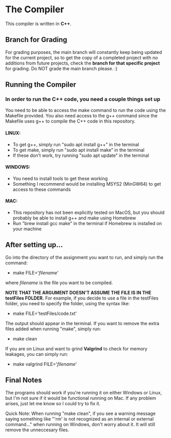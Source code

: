 # The Compiler
This compiler is written in **C++**. 

## Branch for Grading
For grading purposes, the main branch will constantly keep being updated for the current project, so to get the copy of a completed project with no additions from future projects, check the **branch for that specific project** for grading. Do NOT grade the main branch please. :) 

## Running the Compiler
### In order to run the C++ code, you need a couple things set up
You need to be able to access the make command to run the code using the Makefile provided.
You also need access to the g++ command since the Makefile uses g++ to compile the C++ code in this repository.

#### LINUX:
  - To get g++, simply run "sudo apt install g++" in the terminal
  - To get make, simply run "sudo apt install make" in the terminal
  - If these don't work, try running "sudo apt update" in the terminal

#### WINDOWS:
  - You need to install tools to get these working
  - Something I recommend would be installing MSYS2 (MinGW64) to get access to these commands

#### MAC:
  - This repository has not been explicitly tested on MacOS, but you should probably be able to install g++ and make using Homebrew
  - Run "brew install gcc make" in the terminal if Homebrew is installed on your machine

## After setting up...
  
Go into the directory of the assignment you want to run, and simply run the command:
  - make FILE='*filename*'

where *filename* is the file you want to be compiled. 

**NOTE THAT THE ARGUMENT DOESN'T ASSUME THE FILE IS IN THE testFiles FOLDER.** For example, if you decide to use a file in the testFiles folder, you need to specify the folder, using the syntax like: 
  - make FILE='testFiles/code.txt'
    
The output should appear in the terminal. 
If you want to remove the extra files added when running "make", simply run:
  - make clean

If you are on Linux and want to grind **Valgrind** to check for memory leakages, you can simply run:
  - make valgrind FILE='*filename*'

## Final Notes
The programs should work if you're running it on either Windows or Linux, but I'm not sure if it would be functional running on Mac.
If any problem arises, just let me know so I could try to fix it.

Quick Note: When running "make clean", if you see a warning message saying something like "'rm' is not recognized as an internal or external command..." when running on Windows, don't worry about it. It will still remove the unneccesary files.
